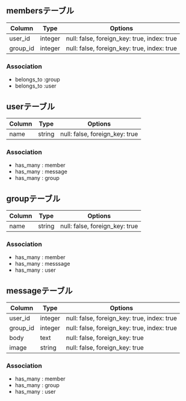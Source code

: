## membersテーブル

|Column|Type|Options|
|------|----|-------|
|user_id|integer|null: false, foreign_key: true, index: true|
|group_id|integer|null: false, foreign_key: true, index: true|

### Association
- belongs_to :group
- belongs_to :user


## userテーブル

|Column|Type|Options|
|------|----|-------|
|name|string|null: false, foreign_key: true|

### Association
- has_many : member
- has_many : message
- has_many : group



## groupテーブル

|Column|Type|Options|
|------|----|-------|
|name|string|null: false, foreign_key: true|

### Association
- has_many : member
- has_many : messsage
- has_many : user

## messageテーブル

|Column|Type|Options|
|------|----|-------|
|user_id|integer|null: false, foreign_key: true, index: true|
|group_id|integer|null: false, foreign_key: true, index: true|
|body|text|null: false, foreign_key: true|
|image|string|null: false, foreign_key: true|


### Association
- has_many : member
- has_many : group
- has_many : user
